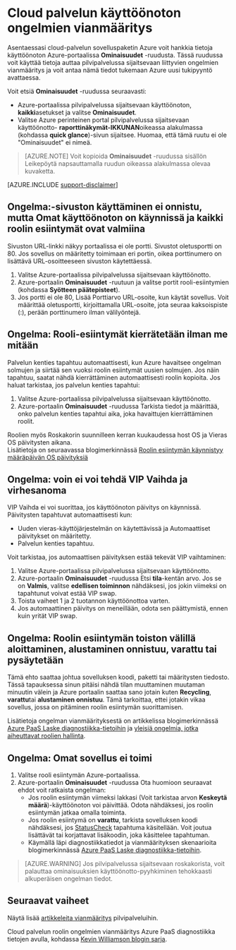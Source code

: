 <properties
 pageTitle="Cloud palvelun käyttöönoton vianmääritys | Microsoft Azure"
 description="On muutamia yleisiä ongelmia, voit suorittaa kyselyjä otettaessa pilvipalveluun Azure. Tässä artikkelissa on joitakin niistä ratkaisuja."
   services="cloud-services"
   documentationCenter=""
   authors="simonxjx"
   manager="felixwu"
   editor=""
   tags="top-support-issue"/>
<tags
   ms.service="cloud-services"
   ms.devlang="na"
   ms.topic="article"
   ms.tgt_pltfrm="na"
   ms.workload="tbd"
   ms.date="09/02/2016"
   ms.author="v-six" />

# <a name="troubleshoot-cloud-service-deployment-problems"></a>Cloud palvelun käyttöönoton ongelmien vianmääritys

Asentaessasi cloud-palvelun sovelluspaketin Azure voit hankkia tietoja käyttöönoton Azure-portaalissa **Ominaisuudet** -ruudusta. Tässä ruudussa voit käyttää tietoja auttaa pilvipalvelussa sijaitsevaan liittyvien ongelmien vianmääritys ja voit antaa nämä tiedot tukemaan Azure uusi tukipyyntö avattaessa.

Voit etsiä **Ominaisuudet** -ruudussa seuraavasti:

* Azure-portaalissa pilvipalvelussa sijaitsevaan käyttöönoton, **kaikki**asetukset ja valitse **Ominaisuudet**.
* Valitse Azure perinteinen portal pilvipalvelussa sijaitsevaan käyttöönotto- **raporttinäkymät-IKKUNAN**oikeassa alakulmassa (kohdassa **quick glance**)-sivun sijaitsee. Huomaa, että tämä ruutu ei ole "Ominaisuudet" ei nimeä.

> [AZURE.NOTE] Voit kopioida **Ominaisuudet** -ruudussa sisällön Leikepöytä napsauttamalla ruudun oikeassa alakulmassa olevaa kuvaketta.

[AZURE.INCLUDE [support-disclaimer](../../includes/support-disclaimer.md)]

## <a name="problem-i-cannot-access-my-website-but-my-deployment-is-started-and-all-role-instances-are-ready"></a>Ongelma:-sivuston käyttäminen ei onnistu, mutta Omat käyttöönoton on käynnissä ja kaikki roolin esiintymät ovat valmiina

Sivuston URL-linkki näkyy portaalissa ei ole portti. Sivustot oletusportti on 80. Jos sovellus on määritetty toimimaan eri portin, oikea porttinumero on lisättävä URL-osoitteeseen sivuston käytettäessä.

1. Valitse Azure-portaalissa pilvipalvelussa sijaitsevaan käyttöönotto.
2. Azure-portaalin **Ominaisuudet** -ruutuun ja valitse portit rooli-esiintymien (kohdassa **Syötteen päätepisteet**).
3. Jos portti ei ole 80, Lisää Porttiarvo URL-osoite, kun käytät sovellus. Voit määrittää oletusportti, kirjoittamalla URL-osoite, jota seuraa kaksoispiste (:), perään porttinumero ilman välilyöntejä.

## <a name="problem-my-role-instances-recycled-without-me-doing-anything"></a>Ongelma: Rooli-esiintymät kierrätetään ilman me mitään

Palvelun kenties tapahtuu automaattisesti, kun Azure havaitsee ongelman solmujen ja siirtää sen vuoksi roolin esiintymät uusien solmujen. Jos näin tapahtuu, saatat nähdä kierrättäminen automaattisesti roolin kopioita. Jos haluat tarkistaa, jos palvelun kenties tapahtui:

1. Valitse Azure-portaalissa pilvipalvelussa sijaitsevaan käyttöönotto.
2. Azure-portaalin **Ominaisuudet** -ruudussa Tarkista tiedot ja määrittää, onko palvelun kenties tapahtui aika, joka havaittujen kierrättäminen roolit.

Roolien myös Roskakorin suunnilleen kerran kuukaudessa host OS ja Vieras OS päivitysten aikana.  
Lisätietoja on seuraavassa blogimerkinnässä [Roolin esiintymän käynnistyy määräpäivän OS päivityksiä](http://blogs.msdn.com/b/kwill/archive/2012/09/19/role-instance-restarts-due-to-os-upgrades.aspx)

## <a name="problem-i-cannot-do-a-vip-swap-and-receive-an-error"></a>Ongelma: voin ei voi tehdä VIP Vaihda ja virhesanoma

VIP Vaihda ei voi suorittaa, jos käyttöönoton päivitys on käynnissä. Päivitysten tapahtuvat automaattisesti kun:

* Uuden vieras-käyttöjärjestelmän on käytettävissä ja Automaattiset päivitykset on määritetty.
* Palvelun kenties tapahtuu.

Voit tarkistaa, jos automaattisen päivityksen estää tekevät VIP vaihtaminen:

1. Valitse Azure-portaalissa pilvipalvelussa sijaitsevaan käyttöönotto.
2. Azure-portaalin **Ominaisuudet** -ruudussa Etsi **tila**-kentän arvo. Jos se on **Valmis**, valitse **edellisen toiminnon** nähdäksesi, jos jokin viimeksi on tapahtunut voivat estää VIP swap.
3. Toista vaiheet 1 ja 2 tuotannon käyttöönottoa varten.
4. Jos automaattinen päivitys on meneillään, odota sen päättymistä, ennen kuin yrität VIP swap.

## <a name="problem-a-role-instance-is-looping-between-started-initializing-busy-and-stopped"></a>Ongelma: Roolin esiintymän toiston välillä aloittaminen, alustaminen onnistuu, varattu tai pysäytetään

Tämä ehto saattaa johtua sovelluksen koodi, paketti tai määritysten tiedosto. Tässä tapauksessa sinun pitäisi nähdä tilan muuttaminen muutaman minuutin välein ja Azure portaalin saattaa sano jotain kuten **Recycling**, **varattu**tai **alustaminen onnistuu**. Tämä tarkoittaa, ettei jotakin vikaa sovellus, jossa on pitäminen roolin esiintymän suorittamisen.

Lisätietoja ongelman vianmäärityksestä on artikkelissa blogimerkinnässä [Azure PaaS Laske diagnostiikka-tietoihin](http://blogs.msdn.com/b/kwill/archive/2013/08/09/windows-azure-paas-compute-diagnostics-data.aspx) ja [yleisiä ongelmia, jotka aiheuttavat roolien hallinta](cloud-services-troubleshoot-common-issues-which-cause-roles-recycle.md).

## <a name="problem-my-application-stopped-working"></a>Ongelma: Omat sovellus ei toimi

1. Valitse rooli esiintymän Azure-portaalissa.
2. Azure-portaalin **Ominaisuudet** -ruudussa Ota huomioon seuraavat ehdot voit ratkaista ongelman:
   * Jos roolin esiintymän viimeksi lakkasi (Voit tarkistaa arvon **Keskeytä määrä**)-käyttöönoton voi päivittää. Odota nähdäksesi, jos roolin esiintymän jatkaa omalla toiminta.
   * Jos roolin esiintymä on **varattu**, tarkista sovelluksen koodi nähdäksesi, jos [StatusCheck](https://msdn.microsoft.com/library/microsoft.windowsazure.serviceruntime.roleenvironment.statuscheck) tapahtuma käsitellään. Voit joutua lisättävät tai korjattavat lisäkoodin, joka käsittelee tapahtuman.
   * Käymällä läpi diagnostiikkatiedot ja vianmäärityksen skenaarioita blogimerkinnässä [Azure PaaS Laske diagnostiikka-tietoihin](http://blogs.msdn.com/b/kwill/archive/2013/08/09/windows-azure-paas-compute-diagnostics-data.aspx).

>[AZURE.WARNING] Jos pilvipalvelussa sijaitsevaan roskakorista, voit palauttaa ominaisuuksien käyttöönotto-pyyhkiminen tehokkaasti alkuperäisen ongelman tiedot.

## <a name="next-steps"></a>Seuraavat vaiheet

Näytä lisää [artikkeleita vianmääritys](https://azure.microsoft.com/documentation/articles/?tag=top-support-issue&product=cloud-services) pilvipalveluihin.

Cloud palvelun roolin ongelmien vianmääritys Azure PaaS diagnostiikka tietojen avulla, kohdassa [Kevin Williamson blogin sarja](http://blogs.msdn.com/b/kwill/archive/2013/08/09/windows-azure-paas-compute-diagnostics-data.aspx).
